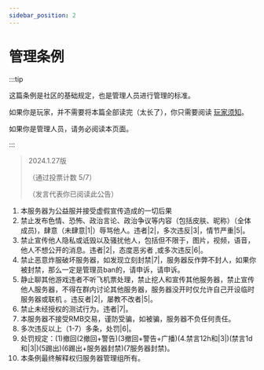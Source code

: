 ```yaml
---
sidebar_position: 2
---
```


# 管理条例

:::tip

这篇条例是社区的基础规定，也是管理人员进行管理的标准。

如果你是玩家，并不需要将本篇全部读完（太长了），你只需要阅读 [玩家须知](./player-notice.md)。

如果你是管理人员，请务必阅读本页面。

:::

> 2024.1.27版
> 
>（通过投票计数 5/7）
> 
>（发言代表你已阅读此公告）

1. 本服务器为公益服并接受虚假宣传造成的一切后果
2. 禁止发布色情、恐怖、政治言论、政治争议等内容（包括皮肤、昵称）（全体成员)，肆意（未肆意|1|）辱骂他人。违者|2|，多次违反|3|，情节严重|5|。
3. 禁止宣传他人隐私或诋毁以及骚扰他人，包括但不限于，图片，视频，语音，他人不想公开的消息。违者|2|，态度恶劣者
,或多次违反|6|。
4. 禁止恶意炸服破坏服务器，如发现立刻封禁|7|，服务器反作弊不封人，如果你被封禁，那么一定是管理员ban的，请申诉，请申诉。
5. 静止聊其他游戏违者不听飞机票处理，禁止挖人和宣传其他服务器，禁止宣传他人服务器，不得在群内讨论其他服务器，服务器没开时仅允许自己开设临时服务器或联机
。违反者|2|，屡教不改者|5|。
6. 禁止未经授权的测试行为。违者|7|。
7. 本服务器不接受RMB交易，谨防受骗，如被骗，服务器不负任何责任。
8. 多次违反以上（1-7）多条，处罚|6|。
9. 处罚规定：(1)撤回(2撤回+警告)(3撤回+警告+广播)(4.禁言12h和|3|)(禁言1d和|3|)(5踢出)(6踢出+服务器封禁)(7服务器封禁)。
10. 本条例最终解释权归服务器管理组所有。